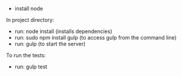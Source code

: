 - install node

In project directory:
- run: node install (installs dependencies)
- run: sudo npm install gulp (to access gulp from the command line)
- run: gulp (to start the server)


To run the tests:
- run: gulp test